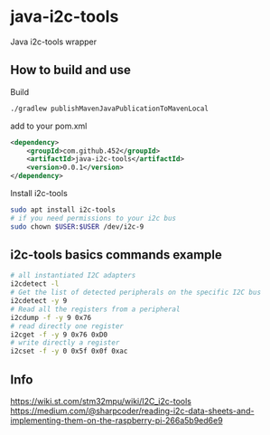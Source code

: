 # java-i2c-tools

Java i2c-tools wrapper

## How to build and use
Build
```sh
./gradlew publishMavenJavaPublicationToMavenLocal
```
add to your pom.xml
```xml
<dependency>
    <groupId>com.github.452</groupId>
    <artifactId>java-i2c-tools</artifactId>
    <version>0.0.1</version>
</dependency>
```

Install i2c-tools
```sh
sudo apt install i2c-tools
# if you need permissions to your i2c bus
sudo chown $USER:$USER /dev/i2c-9
```

## i2c-tools basics commands example
```sh
# all instantiated I2C adapters
i2cdetect -l
# Get the list of detected peripherals on the specific I2C bus
i2cdetect -y 9
# Read all the registers from a peripheral
i2cdump -f -y 9 0x76
# read directly one register
i2cget -f -y 9 0x76 0xD0
# write directly a register
i2cset -f -y 0 0x5f 0x0f 0xac
```

## Info
https://wiki.st.com/stm32mpu/wiki/I2C_i2c-tools
https://medium.com/@sharpcoder/reading-i2c-data-sheets-and-implementing-them-on-the-raspberry-pi-266a5b9ed6e9